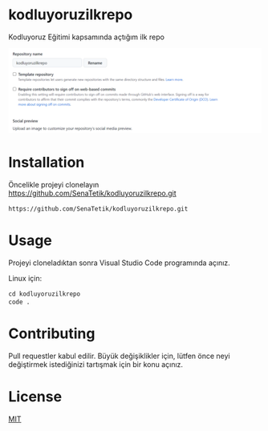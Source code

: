 # kodluyoruzilkrepo
Kodluyoruz Eğitimi kapsamında açtığım ilk repo

![ödev](ilkrepo.png)

# Installation
Öncelikle projeyi clonelayın https://github.com/SenaTetik/kodluyoruzilkrepo.git

```
https://github.com/SenaTetik/kodluyoruzilkrepo.git
```
# Usage
Projeyi cloneladıktan sonra Visual Studio Code programında açınız.

Linux için:
```
cd kodluyoruzilkrepo
code .
```
# Contributing
Pull requestler kabul edilir. Büyük değişiklikler için, lütfen önce neyi değiştirmek istediğinizi tartışmak için bir konu açınız.

# License
[MIT](https://choosealicense.com/licenses/mit/)
